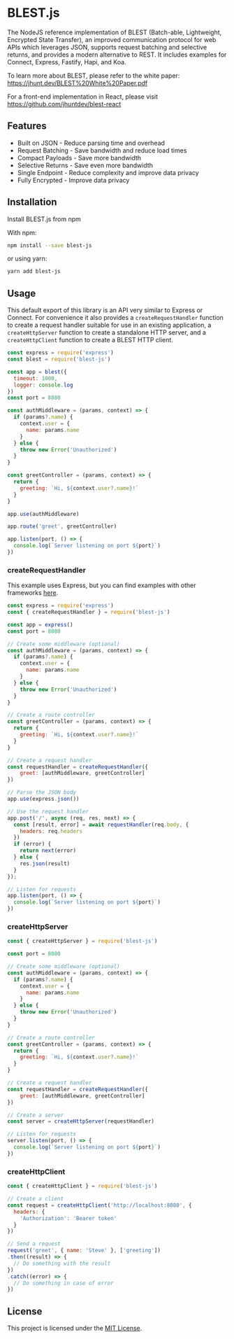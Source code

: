 # BLEST.js

The NodeJS reference implementation of BLEST (Batch-able, Lightweight, Encrypted State Transfer), an improved communication protocol for web APIs which leverages JSON, supports request batching and selective returns, and provides a modern alternative to REST. It includes examples for Connect, Express, Fastify, Hapi, and Koa.

To learn more about BLEST, please refer to the white paper: https://jhunt.dev/BLEST%20White%20Paper.pdf

For a front-end implementation in React, please visit https://github.com/jhuntdev/blest-react

## Features

- Built on JSON - Reduce parsing time and overhead
- Request Batching - Save bandwidth and reduce load times
- Compact Payloads - Save more bandwidth
- Selective Returns - Save even more bandwidth
- Single Endpoint - Reduce complexity and improve data privacy
- Fully Encrypted - Improve data privacy

## Installation

Install BLEST.js from npm

With npm:
```bash
npm install --save blest-js
```
or using yarn:
```bash
yarn add blest-js
```

## Usage

This default export of this library is an API very similar to Express or Connect. For convenience it also provides a `createRequestHandler` function to create a request handler suitable for use in an existing application, a `createHttpServer` function to create a standalone HTTP server, and a `createHttpClient` function to create a BLEST HTTP client.

```javascript
const express = require('express')
const blest = require('blest-js')

const app = blest({
  timeout: 1000,
  logger: console.log
})
const port = 8080

const authMiddleware = (params, context) => {
  if (params?.name) {
    context.user = {
      name: params.name
    }
  } else {
    throw new Error('Unauthorized')
  }
}

const greetController = (params, context) => {
  return {
    greeting: `Hi, ${context.user?.name}!`
  }
}

app.use(authMiddleware)

app.route('greet', greetController)

app.listen(port, () => {
  console.log(`Server listening on port ${port}`)
})
```

### createRequestHandler

This example uses Express, but you can find examples with other frameworks [here](examples).

```javascript
const express = require('express')
const { createRequestHandler } = require('blest-js')

const app = express()
const port = 8080

// Create some middleware (optional)
const authMiddleware = (params, context) => {
  if (params?.name) {
    context.user = {
      name: params.name
    }
  } else {
    throw new Error('Unauthorized')
  }
}

// Create a route controller
const greetController = (params, context) => {
  return {
    greeting: `Hi, ${context.user?.name}!`
  }
}

// Create a request handler
const requestHandler = createRequestHandler({
    greet: [authMiddleware, greetController]
})

// Parse the JSON body
app.use(express.json())

// Use the request handler
app.post('/', async (req, res, next) => {
  const [result, error] = await requestHandler(req.body, {
    headers: req.headers
  })
  if (error) {
    return next(error)
  } else {
    res.json(result)
  }
});

// Listen for requests
app.listen(port, () => {
  console.log(`Server listening on port ${port}`)
})
```

### createHttpServer

```javascript
const { createHttpServer } = require('blest-js')

const port = 8080

// Create some middleware (optional)
const authMiddleware = (params, context) => {
  if (params?.name) {
    context.user = {
      name: params.name
    }
  } else {
    throw new Error('Unauthorized')
  }
}

// Create a route controller
const greetController = (params, context) => {
  return {
    greeting: `Hi, ${context.user?.name}!`
  }
}

// Create a request handler
const requestHandler = createRequestHandler({
    greet: [authMiddleware, greetController]
})

// Create a server
const server = createHttpServer(requestHandler)

// Listen for requests
server.listen(port, () => {
  console.log(`Server listening on port ${port}`)
})
```

### createHttpClient

```javascript
const { createHttpClient } = require('blest-js')

// Create a client
const request = createHttpClient('http://localhost:8080', {
  headers: {
    'Authorization': 'Bearer token'
  }
})

// Send a request
request('greet', { name: 'Steve' }, ['greeting'])
.then((result) => {
  // Do something with the result
})
.catch((error) => {
  // Do something in case of error
})
```

## License

This project is licensed under the [MIT License](LICENSE).